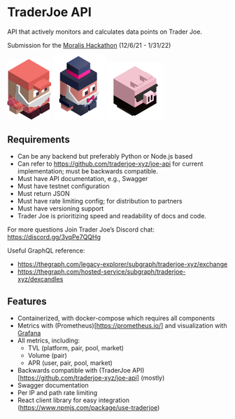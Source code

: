 # TraderJoe API

API that actively monitors and calculates data points on Trader Joe.

Submission for the [Moralis Hackathon](https://moralis.io/avalanche-hackathon/) (12/6/21 - 1/31/22)

<p float="left">
  <img src="./assets/TraderJoe.png" width="100" />
  <img src="./assets/BankerJoe.png" width="120" /> 
  <img src="./assets/EarnPig.png" width="130" />
</p>

## Requirements

-   Can be any backend but preferably Python or Node.js based
-   Can refer to https://github.com/traderjoe-xyz/joe-api for current implementation; must be backwards compatible.
-   Must have API documentation, e.g., Swagger
-   Must have testnet configuration
-   Must return JSON
-   Must have rate limiting config; for distribution to partners
-   Must have versioning support
-   Trader Joe is prioritizing speed and readability of docs and code.

For more questions
Join Trader Joe’s Discord chat: https://discord.gg/3yqPe7QQHg

Useful GraphQL reference:

-   https://thegraph.com/legacy-explorer/subgraph/traderjoe-xyz/exchange
-   https://thegraph.com/hosted-service/subgraph/traderjoe-xyz/dexcandles

## Features

-   Containerized, with docker-compose which requires all components
-   Metrics with (Prometheus)[https://prometheus.io/] and visualization with [Grafana](https://grafana.com/)
-   All metrics, including:
    -   TVL (platform, pair, pool, market)
    -   Volume (pair)
    -   APR (user, pair, pool, market)
-   Backwards compatible with (TraderJoe API)[https://github.com/traderjoe-xyz/joe-api] (mostly)
-   Swagger documentation
-   Per IP and path rate limiting
-   React client library for easy integration (https://www.npmjs.com/package/use-traderjoe)
